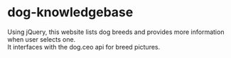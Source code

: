 # dog-knowledgebase
Using jQuery, this website lists dog breeds and provides more information when user selects one.  
It interfaces with the dog.ceo api for breed pictures.
